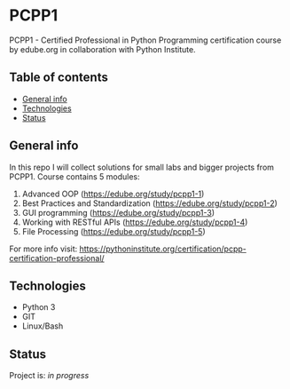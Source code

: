 # PCPP1
PCPP1 - Certified Professional in Python Programming certification course by edube.org in collaboration with Python Institute.

## Table of contents
* [General info](#general-info)
* [Technologies](#technologies)
* [Status](#status)

## General info
In this repo I will collect solutions for small labs and bigger projects from PCPP1. 
Course contains 5 modules:
1. Advanced OOP                       (https://edube.org/study/pcpp1-1)
2. Best Practices and Standardization (https://edube.org/study/pcpp1-2)
3. GUI programming                    (https://edube.org/study/pcpp1-3)
4. Working with RESTful APIs          (https://edube.org/study/pcpp1-4)
5. File Processing                    (https://edube.org/study/pcpp1-5)

For more info visit: https://pythoninstitute.org/certification/pcpp-certification-professional/

## Technologies
* Python 3
* GIT
* Linux/Bash

## Status
Project is: _in progress_
